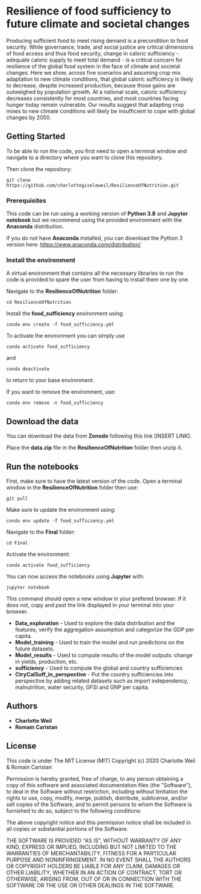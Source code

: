 # Resilience of food sufficiency to future climate and societal changes

Producing sufficient food to meet rising demand is a precondition to food security. While governance, trade, and social justice are critical dimensions of food access and thus food security, change in caloric sufficiency - adequate caloric supply to meet total demand - is a critical concern for resilience of the global food system in the face of climate and societal changes. Here we show, across five scenarios and assuming crop mix adaptation to new climate conditions, that global caloric sufficiency is likely to decrease, despite increased production, because those gains are outweighed by population growth. At a national scale, caloric sufficiency decreases consistently for most countries, and most countries facing hunger today remain vulnerable. Our results suggest that adapting crop mixes to new climate conditions will likely be insufficient to cope with global changes by 2050.


## Getting Started

To be able to run the code, you first need to open a terminal window and navigate to a directory where you want to clone this repository.

Then clone the repository:

```
git clone https://github.com/charlottegiseleweil/ResilienceOfNutrition.git
```

### Prerequisites

This code can be run using a working version of **Python 3.8** and **Jupyter notebook** but we recommend using the provided environment with the **Anaconda** distribution.

If you do not have **Anaconda** installed, you can download the Python 3 version here: https://www.anaconda.com/distribution/


### Install the environment

A virtual environment that contains all the necessary libraries to run the code is provided to spare the user from having to install them one by one.

Navigate to the **ResilienceOfNutrition** folder:

```
cd ResilienceOfNutrition
```

Install the **food_sufficiency** environment using:

```
conda env create -f food_sufficiency.yml
```

To activate the environment you can simply use

```
conda activate food_sufficiency
```

and

```
conda deactivate
```

to return to your base environment.

If you want to remove the environment, use:

```
conda env remove -n food_sufficiency
```


## Download the data

You can download the data from **Zenodo** following this link [INSERT LINK].

Place the **data.zip** file in the **ResilienceOfNutrition** folder then unzip it.

## Run the notebooks

First, make sure to have the latest version of the code. Open a terminal window in the **ResilienceOfNutrition** folder then use:

```
git pull
```

Make sure to update the environment using:

```
conda env update -f food_sufficiency.yml
```

Navigate to the **Final** folder:

```
cd Final
```

Activate the environment:

```
conda activate food_sufficiency
```

You can now access the notebooks using **Jupyter** with:

```
jupyter notebook
```

This command should open a new window in your prefered browser. If it does not, copy and past the link displayed in your terminal into your browser.

* **Data_exploration** - Used to explore the data distribution and the features, verify the aggregation assumption and categorize the GDP per capita.
* **Model_training** - Used to train the model and run predictions on the future datasets.
* **Model_results** - Used to compute results of the model outputs: change in yields, production, etc.
* **sufficiency** - Used to compute the global and country sufficiencies
* **CtryCalSuff_in_perspective** - Put the country sufficiencies into perspective by adding related datasets such as import independency, malnutrition, water security, GFSI and GNP per capita.

## Authors

* **Charlotte Weil**
* **Romain Caristan**


## License

This code is under The MIT License (MIT)
Copyright (c) 2020 Charlotte Weil & Romain Caristan

Permission is hereby granted, free of charge, to any person obtaining a copy of this software and associated documentation files (the "Software"), to deal in the Software without restriction, including without limitation the rights to use, copy, modify, merge, publish, distribute, sublicense, and/or sell copies of the Software, and to permit persons to whom the Software is furnished to do so, subject to the following conditions:

The above copyright notice and this permission notice shall be included in all copies or substantial portions of the Software.

THE SOFTWARE IS PROVIDED "AS IS", WITHOUT WARRANTY OF ANY KIND, EXPRESS OR IMPLIED, INCLUDING BUT NOT LIMITED TO THE WARRANTIES OF MERCHANTABILITY, FITNESS FOR A PARTICULAR PURPOSE AND NONINFRINGEMENT. IN NO EVENT SHALL THE AUTHORS OR COPYRIGHT HOLDERS BE LIABLE FOR ANY CLAIM, DAMAGES OR OTHER LIABILITY, WHETHER IN AN ACTION OF CONTRACT, TORT OR OTHERWISE, ARISING FROM, OUT OF OR IN CONNECTION WITH THE SOFTWARE OR THE USE OR OTHER DEALINGS IN THE SOFTWARE.
